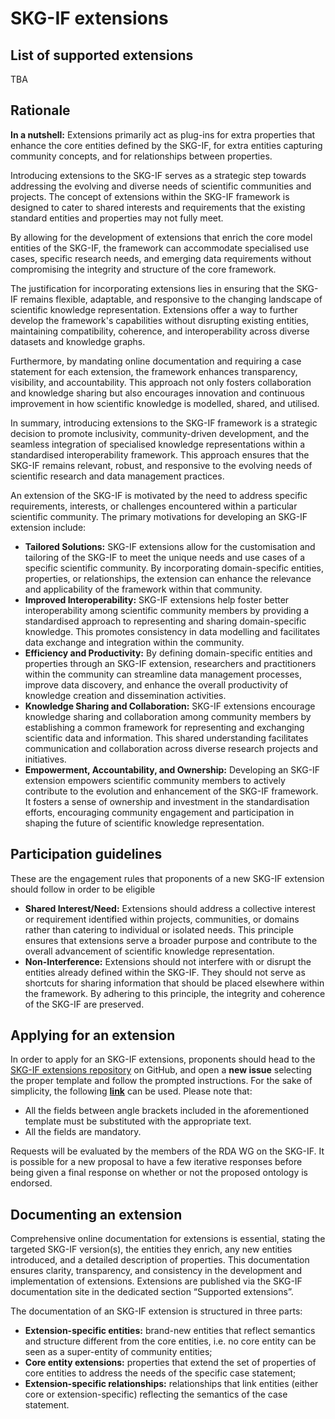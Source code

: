 # SKG-IF extensions


## List of supported extensions
TBA


## Rationale
**In a nutshell:** Extensions primarily act as plug-ins for extra properties that enhance the core entities defined by the SKG-IF, for extra entities capturing community concepts, and for relationships between properties.

Introducing extensions to the SKG-IF serves as a strategic step towards addressing the evolving and diverse needs of scientific communities and projects.
The concept of extensions within the SKG-IF framework is designed to cater to shared interests and requirements that the existing standard entities and properties may not fully meet.

By allowing for the development of extensions that enrich the core model entities of the SKG-IF, the framework can accommodate specialised use cases, specific research needs, and emerging data requirements without compromising the integrity and structure of the core framework. 

The justification for incorporating extensions lies in ensuring that the SKG-IF remains flexible, adaptable, and responsive to the changing landscape of scientific knowledge representation. 
Extensions offer a way to further develop the framework's capabilities without disrupting existing entities, maintaining compatibility, coherence, and interoperability across diverse datasets and knowledge graphs.

Furthermore, by mandating online documentation and requiring a case statement for each extension, the framework enhances transparency, visibility, and accountability. 
This approach not only fosters collaboration and knowledge sharing but also encourages innovation and continuous improvement in how scientific knowledge is modelled, shared, and utilised.

In summary, introducing extensions to the SKG-IF framework is a strategic decision to promote inclusivity, community-driven development, and the seamless integration of specialised knowledge representations within a standardised interoperability framework. 
This approach ensures that the SKG-IF remains relevant, robust, and responsive to the evolving needs of scientific research and data management practices.

An extension of the SKG-IF is motivated by the need to address specific requirements, interests, or challenges encountered within a particular scientific community.
The primary motivations for developing an SKG-IF extension include:

- **Tailored Solutions:** SKG-IF extensions allow for the customisation and tailoring of the SKG-IF to meet the unique needs and use cases of a specific scientific community. By incorporating domain-specific entities, properties, or relationships, the extension can enhance the relevance and applicability of the framework within that community.
- **Improved Interoperability:** SKG-IF extensions help foster better interoperability among scientific community members by providing a standardised approach to representing and sharing domain-specific knowledge. This promotes consistency in data modelling and facilitates data exchange and integration within the community.
- **Efficiency and Productivity:** By defining domain-specific entities and properties through an SKG-IF extension, researchers and practitioners within the community can streamline data management processes, improve data discovery, and enhance the overall productivity of knowledge creation and dissemination activities.
- **Knowledge Sharing and Collaboration:** SKG-IF extensions encourage knowledge sharing and collaboration among community members by establishing a common framework for representing and exchanging scientific data and information. This shared understanding facilitates communication and collaboration across diverse research projects and initiatives.
- **Empowerment, Accountability, and Ownership:** Developing an SKG-IF extension empowers scientific community members to actively contribute to the evolution and enhancement of the SKG-IF framework. It fosters a sense of ownership and investment in the standardisation efforts, encouraging community engagement and participation in shaping the future of scientific knowledge representation.


## Participation guidelines
These are the engagement rules that proponents of a new SKG-IF extension should follow in order to be eligible

- **Shared Interest/Need:** Extensions should address a collective interest or requirement identified within projects, communities, or domains rather than catering to individual or isolated needs. This principle ensures that extensions serve a broader purpose and contribute to the overall advancement of scientific knowledge representation.
- **Non-Interference:** Extensions should not interfere with or disrupt the entities already defined within the SKG-IF. They should not serve as shortcuts for sharing information that should be placed elsewhere within the framework. By adhering to this principle, the integrity and coherence of the SKG-IF are preserved.

## Applying for an extension
In order to apply for an SKG-IF extensions, proponents should head to the [SKG-IF extensions repository](https://skg-if.github.io/extensions/) on GitHub, and open a **new issue** selecting the proper template and follow the prompted instructions.
For the sake of simplicity, the following [**link**](https://github.com/skg-if/extensions/issues/new?assignees=&labels=new+extension&projects=&template=new-skg-if-extension.md&title=) can be used.
Please note that:
- All the fields between angle brackets included in the aforementioned template must be substituted with the appropriate text. 
- All the fields are mandatory.

Requests will be evaluated by the members of the RDA WG on the SKG-IF. 
It is possible for a new proposal to have a few iterative responses before being given a final response on whether or not the proposed ontology is endorsed. 


## Documenting an extension
Comprehensive online documentation for extensions is essential, stating the targeted SKG-IF version(s), the entities they enrich, any new entities introduced, and a detailed description of properties.
This documentation ensures clarity, transparency, and consistency in the development and implementation of extensions.
Extensions are published via the SKG-IF documentation site in the dedicated section “Supported extensions”.

The documentation of an SKG-IF extension is structured in three parts:

- **Extension-specific entities:** brand-new entities that reflect semantics and structure different from the core entities, i.e. no core entity can be seen as a super-entity of community entities;
- **Core entity extensions:** properties that extend the set of properties of core entities to address the needs of the specific case statement;
- **Extension-specific relationships:** relationships that link entities (either core or extension-specific) reflecting the semantics of the case statement.
